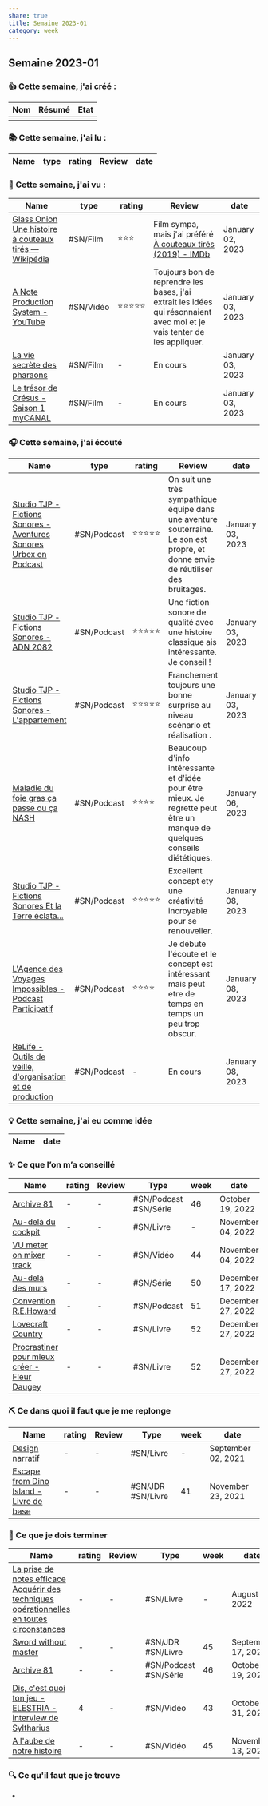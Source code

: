 ```yaml
---
share: true 
title: Semaine 2023-01
category: week
---
```


## Semaine 2023-01

### 👍 **Cette semaine, j'ai créé :**

| Nom | Résumé | Etat | 
| --- | ------ | ---- |
|     |        |      |

### 📚 Cette semaine, j'ai lu :

| Name | type | rating | Review | date |
| ---- | ---- | ------ | ------ | ---- |


### 🍿 Cette semaine, j'ai vu :

| Name                                                                                                                                                | type      | rating | Review                                                                                                                   | date             |
| --------------------------------------------------------------------------------------------------------------------------------------------------- | --------- | ------ | ------------------------------------------------------------------------------------------------------------------------ | ---------------- |
| [Glass Onion  Une histoire à couteaux tirés — Wikipédia](../source/Glass%20Onion%20%20Une%20histoire%20%C3%A0%20couteaux%20tir%C3%A9s%20%E2%80%94%20Wikip%C3%A9dia.md) | #SN/Film  | ⭐⭐⭐    | Film sympa, mais j'ai préféré [À couteaux tirés (2019) - IMDb](%C3%80%20couteaux%20tir%C3%A9s%20(2019)%20-%20IMDb.md)                                                         | January 02, 2023 |
| [A Note Production System - YouTube](../source/A%20Note%20Production%20System%20-%20YouTube.md)                                        | #SN/Vidéo | ⭐⭐⭐⭐⭐  | Toujours bon de reprendre les bases, j'ai extrait les idées qui résonnaient avec moi et je vais tenter de les appliquer. | January 03, 2023 |
| [La vie secrète des pharaons](../source/La%20vie%20secr%C3%A8te%20des%20pharaons.md)                                                                  | #SN/Film  | \-     | En cours                                                                                                                 | January 03, 2023 |
| [Le trésor de Crésus - Saison 1  myCANAL](../source/Le%20tr%C3%A9sor%20de%20Cr%C3%A9sus%20-%20Saison%201%20%20myCANAL.md)                                          | #SN/Film  | \-     | En cours                                                                                                                 | January 03, 2023 |


### 🎧 Cette semaine, j'ai écouté

| Name                                                                                                                                                                           | type        | rating | Review                                                                                                                            | date             |
| ------------------------------------------------------------------------------------------------------------------------------------------------------------------------------ | ----------- | ------ | --------------------------------------------------------------------------------------------------------------------------------- | ---------------- |
| [Studio TJP - Fictions Sonores - Aventures Sonores Urbex en Podcast](../source/Studio%20TJP%20-%20Fictions%20Sonores%20-%20Aventures%20Sonores%20Urbex%20en%20Podcast.md) | #SN/Podcast | ⭐⭐⭐⭐⭐  | On suit une très sympathique équipe dans une aventure souterraine. Le son est propre, et donne envie de réutiliser des bruitages. | January 03, 2023 |
| [Studio TJP - Fictions Sonores - ADN 2082](../source/Studio%20TJP%20-%20Fictions%20Sonores%20-%20ADN%202082.md)                                                     | #SN/Podcast | ⭐⭐⭐⭐⭐  | Une fiction sonore de qualité avec une histoire classique ais intéressante. Je conseil !                                          | January 03, 2023 |
| [Studio TJP - Fictions Sonores - L'appartement](../source/Studio%20TJP%20-%20Fictions%20Sonores%20-%20L'appartement.md)                                           | #SN/Podcast | ⭐⭐⭐⭐⭐  | Franchement toujours une bonne surprise au niveau scénario et réalisation .                                                       | January 03, 2023 |
| [Maladie du foie gras  ça passe ou ça NASH](../source/Maladie%20du%20foie%20gras%20%20%C3%A7a%20passe%20ou%20%C3%A7a%20NASH.md)                                                   | #SN/Podcast | ⭐⭐⭐⭐   | Beaucoup d'info intéressante et d'idée pour être mieux. Je regrette peut être un manque de quelques conseils diététiques.         | January 06, 2023 |
| [Studio TJP - Fictions Sonores Et la Terre éclata...](../source/Studio%20TJP%20-%20Fictions%20Sonores%20Et%20la%20Terre%20%C3%A9clata....md)                                            | #SN/Podcast | ⭐⭐⭐⭐⭐  | Excellent concept ety une créativité incroyable pour se renouveller.                                                              | January 08, 2023 |
| [L'Agence des Voyages Impossibles - Podcast Participatif](../source/L'Agence%20des%20Voyages%20Impossibles%20-%20Podcast%20Participatif.md)                                    | #SN/Podcast | ⭐⭐⭐⭐   | Je débute l'écoute et le concept est intéressant mais peut etre de temps en temps un peu trop obscur.                             | January 08, 2023 |
| [ReLife - Outils de veille, d'organisation et de production](../source/ReLife%20-%20Outils%20de%20veille,%20d'organisation%20et%20de%20production.md)                              | #SN/Podcast | \-     | En cours                                                                                                                          | January 08, 2023 |


### 💡 Cette semaine, j'ai eu comme idée

| Name | date |
| ---- | ---- |


### ✨ Ce que l’on m’a conseillé

| Name                                                                                                                 | rating | Review | Type                  | week | date              |
| -------------------------------------------------------------------------------------------------------------------- | ------ | ------ | --------------------- | ---- | ----------------- |
| [Archive 81](../source/Archive%2081.md)                                                         | \-     | \-     | #SN/Podcast #SN/Série | 46   | October 19, 2022  |
| [Au-delà du cockpit](Au-del%C3%A0%20du%20cockpit.md)                                         | \-     | \-     | #SN/Livre             | \-   | November 04, 2022 |
| [VU meter on mixer track](../source/VU%20meter%20on%20mixer%20track.md)                               | \-     | \-     | #SN/Vidéo             | 44   | November 04, 2022 |
| [Au-delà des murs](../source/Au-del%C3%A0%20des%20murs.md)                                                         | \-     | \-     | #SN/Série             | 50   | December 17, 2022 |
| [Convention R.E.Howard](../source/Convention%20R.E.Howard.md)                                               | \-     | \-     | #SN/Podcast           | 51   | December 27, 2022 |
| [Lovecraft Country](../source/Lovecraft%20Country.md)                                                       | \-     | \-     | #SN/Livre             | 52   | December 27, 2022 |
| [Procrastiner pour mieux créer - Fleur Daugey](../source/Procrastiner%20pour%20mieux%20cr%C3%A9er%20-%20Fleur%20Daugey.md) | \-     | \-     | #SN/Livre             | 52   | December 27, 2022 |


### ⛏️ Ce dans quoi il faut que je me replonge

| Name                                                                                                                   | rating | Review | Type              | week | date               |
| ---------------------------------------------------------------------------------------------------------------------- | ------ | ------ | ----------------- | ---- | ------------------ |
| [Design narratif](Design%20narratif.md)                                                 | \-     | \-     | #SN/Livre         | \-   | September 02, 2021 |
| [Escape from Dino Island - Livre de base](Escape%20from%20Dino%20Island%20-%20Livre%20de%20base.md) | \-     | \-     | #SN/JDR #SN/Livre | 41   | November 23, 2021  |

### 🏁 Ce que je dois terminer

| Name                                                                                                                                                                                                                         | rating | Review | Type                  | week | date               |
| ---------------------------------------------------------------------------------------------------------------------------------------------------------------------------------------------------------------------------- | ------ | ------ | --------------------- | ---- | ------------------ |
| [La prise de notes efficace Acquérir des techniques opérationnelles en toutes circonstances](La%20prise%20de%20notes%20efficace%20Acqu%C3%A9rir%20des%20techniques%20op%C3%A9rationnelles%20en%20toutes%20circonstances.md) | \-     | \-     | #SN/Livre             | \-   | August 08, 2022    |
| [Sword without master](../source/Sword%20without%20master.md)                                                                                                                                                   | \-     | \-     | #SN/JDR #SN/Livre     | 45   | September 17, 2022 |
| [Archive 81](../source/Archive%2081.md)                                                                                                                                                                 | \-     | \-     | #SN/Podcast #SN/Série | 46   | October 19, 2022   |
| [Dis, c'est quoi ton jeu - ELESTRIA - interview de Syltharius](../source/Dis,%20c'est%20quoi%20ton%20jeu%20-%20ELESTRIA%20-%20interview%20de%20Syltharius.md)                                                             | 4      | \-     | #SN/Vidéo             | 43   | October 31, 2022   |
| [A l'aube de notre histoire](../source/A%20l'aube%20de%20notre%20histoire.md)                                                                                                                                 | \-     | \-     | #SN/Vidéo             | 45   | November 13, 2022  |


### 🔍 Ce qu'il faut que je trouve
- 